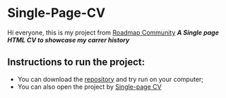 # Single-Page-CV
Hi everyone, this is my project from [Roadmap Community](https://roadmap.sh/projects/single-page-cv) ***A Single page HTML CV to showcase my carrer history***

## Instructions to run the project:
* You can download the [repository](https://github.com/FanioPanga-23/Single-Page-CV) and try run on your computer;
* You can also open the project by [Single-page CV](https://faniopanga-23.github.io/Single-Page-CV/)
